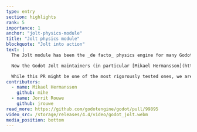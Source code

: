 ```yaml
---
type: entry
section: highlights
rank: 5
importance: 1
anchor: "jolt-physics-module"
title: "Jolt physics module"
blockquote: "Jolt into action"
text: |
  The Jolt module has been the _de facto_ physics engine for many Godot developers since its inception in late 2022, so it only made sense to promote it to an official addon for more users to find. [Jolt](https://github.com/jrouwe/JoltPhysics) itself is actually a standalone open source physics engine by [Jorrit Rouwe](https://github.com/jrouwe), Lead Game Tech Programmer at Guerrilla Games, who helped immensely with the Godot bindings.

  Now the Godot Jolt maintainers (in particular [Mikael Hermansson](https://github.com/mihe) who has kept the plugin stable since the beginning) have taken it one step further: integrating the module into the engine directly. A process that ended up requiring over 500 files and 115 thousand lines of code!

  While this PR might be one of the most rigorously tested ones, we are eagerly awaiting your feedback (and [GitHub issues](https://github.com/godotengine/godot/issues)) to eventually be able to drop the "experimental" label on this addition. Until then, you have to enable this alternative to Godot Physics in the project settings. Before you do, make sure to check if your interests/use-cases are properly supported in the documentation.
contributors:
  - name: Mikael Hermansson
    github: mihe
  - name: Jorrit Rouwe
    github: jrouwe
read_more: https://github.com/godotengine/godot/pull/99895
video_src: /storage/releases/4.4/video/godot_jolt.webm
media_position: bottom
---
```

